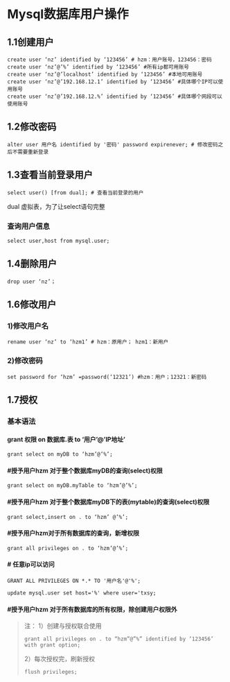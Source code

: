 # Mysql数据库用户操作

## 1.1创建用户

```shell
create user ‘nz’ identified by ‘123456’ # hzm：用户账号，123456：密码
create user ‘nz’@’%’ identified by ‘123456’ #所有ip都可用账号
create user ‘nz’@’localhost’ identified by ‘123456’ #本地可用账号
create user ‘nz’@’192.168.12.1’ identified by ‘123456’ #具体哪个IP可以使用账号
create user ‘nz’@’192.168.12.%’ identified by ‘123456’ #具体哪个网段可以使用账号
```

## 1.2修改密码

```shell
alter user 用户名 identified by '密码' password expirenever; # 修改密码之后不需要重新登录
```

## 1.3查看当前登录用户

```shell
select user() [from dual]; # 查看当前登录的用户
```

dual 虚拟表，为了让select语句完整

### 查询用户信息

```shell
select user,host from mysql.user;
```



## 1.4删除用户

```shell
drop user ‘nz’；
```

## 1.6修改用户

### 1)修改用户名

```shell
rename user ‘nz’ to ‘hzm1’ # hzm：原用户； hzm1：新用户
```

### 2)修改密码

```shell
set password for ‘hzm’ =password(‘12321’) #hzm：用户；12321：新密码
```

## 1.7授权

### 基本语法

#### grant 权限 on 数据库.表 to ‘用户’@’IP地址’

```shell
grant select on myDB to ‘hzm’@’%’;
```

#### #授予用户hzm 对于整个数据库myDB的查询(select)权限

```shell
grant select on myDB.myTable to ‘hzm’@’%’;
```

#### #授予用户hzm 对于整个数据库myDB下的表(mytable)的查询(select)权限

```shell
grant select,insert on . to ‘hzm’ @’%’;
```

#### #授予用户hzm对于所有数据库的查询，新增权限

```shell
grant all privileges on . to ‘hzm’@’%’;
```

#### \# 任意ip可以访问 

```shell
GRANT ALL PRIVILEGES ON *.* TO '用户名'@'%'; 

update mysql.user set host='%' where user='txsy;
```



#### #授予用户hzm 对于所有数据库的所有权限，除创建用户权限外

> 注：
> 1）创建与授权联合使用
>
> ```shell
> grant all privileges on . to “hzm”@”%” identified by ‘123456’ with grant option;
> ```
>
> 2）每次授权完，刷新授权
>
> ```shell
> flush privileges;
> ```

